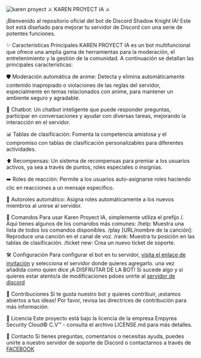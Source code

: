 ![karen proyect](https://github.com/user-attachments/assets/bf2ed30a-d885-4569-a4c2-e794c3d16bda)
                                                                              ⚔️ KAREN PROYECT IA ⚔️

¡Bienvenido al repositorio oficial del bot de Discord Shadow Knight IA! Este bot está diseñado para mejorar tu servidor de Discord con una serie de potentes funciones.

✨ Características Principales
KAREN PROYECT IA es un bot multifuncional que ofrece una amplia gama de herramientas para la moderación, el entretenimiento y la gestión de la comunidad. A continuación se detallan las principales características:

🛡️ Moderación automática de anime: Detecta y elimina automáticamente contenido inapropiado o violaciones de las reglas del servidor, especialmente en temas relacionados con anime, para mantener un ambiente seguro y agradable.

🤖 Chatbot: Un chatbot inteligente que puede responder preguntas, participar en conversaciones y ayudar con diversas tareas, mejorando la interacción en el servidor.

📊 Tablas de clasificación: Fomenta la competencia amistosa y el compromiso con tablas de clasificación personalizables para diferentes actividades.

⬆️ Recompensas: Un sistema de recompensas para premiar a los usuarios activos, ya sea a través de puntos, roles especiales o insignias.

➡️ Roles de reacción: Permite a los usuarios auto-asignarse roles haciendo clic en reacciones a un mensaje específico.

📜 Autoroles automático: Asigna roles automáticamente a los nuevos miembros al unirse al servidor.

🚀 Comandos
Para usar Karen Proyect IA, simplemente utiliza el prefijo /. Aquí tienes algunos de los comandos más comunes:
/help: Muestra una lista de todos los comandos disponibles.
/play [URL/nombre de la canción]: Reproduce una canción en el canal de voz.
/rank: Muestra tu posición en las tablas de clasificación.
/ticket new: Crea un nuevo ticket de soporte.

🛠️ Configuración
Para configurar el bot en tu servidor, [visita el enlace de invitación](https://discord.com/oauth2/authorize?client_id=1381516293101850685&permissions=4010949698650103&integration_type=0&scope=bot+applications.commands) y selecciona el servidor donde quieres agregarlo.
una vez añadida como quien dice ¡A DISFRUTAR DE LA BOT!
Si sucede algo y si quieres estar atento/a de modificaciones pdoes unirte al  [servidor de discord](https://discord.gg/YSzxMn3Qkq)

🤝 Contribuciones
Si te gusta nuestro bot y quieres contribuir, ¡estamos abiertos a tus ideas! Por favor, revisa las directrices de contribución para más información.

📄 Licencia
Este proyecto está bajo la licencia de la empresa Empyrea Security Cloud© C.V™ - consulta el archivo LICENSE.md para más detalles.

📧 Contacto
Si tienes preguntas, comentarios o necesitas ayuda, puedes unirte a nuestro servidor de soporte de Discord  o contactarnos a través de [FACEBOOK](https://www.facebook.com/share/1VZEwEZx18/)

